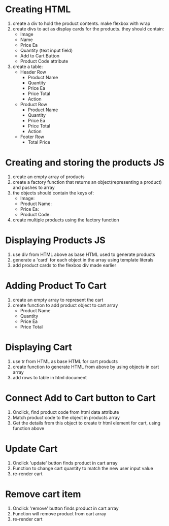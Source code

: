 # Creating HTML
1. create a div to hold the product contents. make flexbox with wrap
2. create divs to act as display cards for the products. they should contain:
    - Image
    - Name
    - Price Ea
    - Quantity (text input field)
    - Add to Cart Button
    - Product Code attribute
3. create a table:
    - Header Row
        - Product Name
        - Quantity
        - Price Ea
        - Price Total
        - Action
    - Product Row
        - Product Name
        - Quantity
        - Price Ea
        - Price Total
        - Action
    - Footer Row
        - Total Price
        

# Creating and storing the products JS
1. create an empty array of products
2. create a factory function that returns an object(representing a product) and pushes to array
3. the objects should contain the keys of:
    - Image:
    - Product Name:
    - Price Ea:
    - Product Code:
4. create multiple products using the factory function


# Displaying Products JS
1. use div from HTML above as base HTML used to generate products
2. generate a 'card' for each object in the array using template literals
3. add product cards to the flexbox div made earlier


# Adding Product To Cart
1. create an empty array to represent the cart
2. create function to add product object to cart array
    - Product Name
    - Quantity
    - Price Ea
    - Price Total


# Displaying Cart
1. use tr from HTML as base HTML for cart products
2. create function to generate HTML from above by using objects in cart array
3. add rows to table in html document


# Connect Add to Cart button to Cart
1. Onclick, find product code from html data attribute
2. Match product code to the object in products array
3. Get the details from this object to create tr html element for cart, using function above


# Update Cart
1. Onclick 'update' button finds product in cart array
2. Function to change cart quantity to match the new user input value
3. re-render cart


# Remove cart item
1. Onclick 'remove' button finds product in cart array
2. Function will remove product from cart array
3. re-render cart